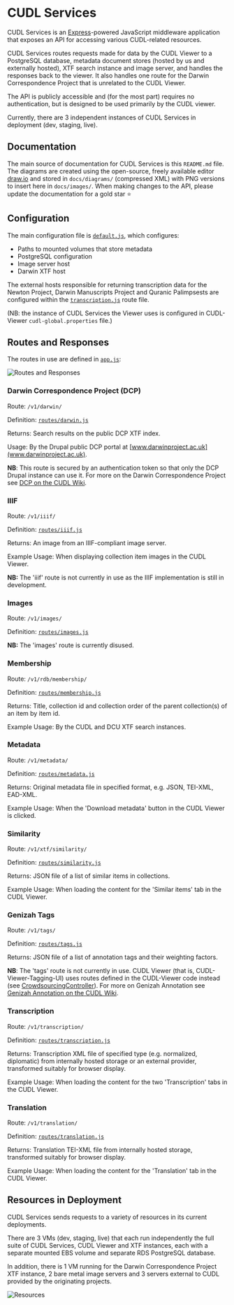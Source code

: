 # CUDL Services

CUDL Services is an [Express](https://expressjs.com/)-powered JavaScript middleware application that exposes an API 
for accessing various CUDL-related resources.

CUDL Services routes requests made for data by the CUDL Viewer to a PostgreSQL database, metadata document stores 
(hosted by us and externally hosted), XTF search instance and image server, and handles the responses back to the 
viewer. It also handles one route for the Darwin Correspondence Project that is unrelated to the CUDL Viewer.

The API is publicly accessible and (for the most part) requires no authentication, but is designed to be used primarily
 by the CUDL viewer.
 
Currently, there are 3 independent instances of CUDL Services in deployment (dev, staging, live).

## Documentation

The main source of documentation for CUDL Services is this `README.md` file. The diagrams are created using the 
 open-source, freely available editor [draw.io](https://www.draw.io/) 
and stored in `docs/diagrams/` (compressed XML) with PNG versions to insert here in `docs/images/`. When making changes to the API, 
please update the documentation for a gold star :star:

## Configuration

The main configuration file is [`default.js`](https://bitbucket.org/CUDL/cudl-services/src/d4947688a51173709d68ed0f9fc6d97069e63748/config/default.js?at=master&fileviewer=file-view-default),
 which configures:

* Paths to mounted volumes that store metadata
* PostgreSQL configuration
* Image server host
* Darwin XTF host

The external hosts responsible for returning transcription data for the Newton Project, Darwin Manuscripts Project 
and Quranic Palimpsests are configured within the [`transcription.js`](https://bitbucket.org/CUDL/cudl-services/src/d4947688a51173709d68ed0f9fc6d97069e63748/routes/transcription.js?at=master&fileviewer=file-view-default) 
route file.

(NB: the instance of CUDL Services the Viewer uses is configured in CUDL-Viewer `cudl-global.properties` file.)

## Routes and Responses

The routes in use are defined in [`app.js`](https://bitbucket.org/CUDL/cudl-services/src/d4947688a51173709d68ed0f9fc6d97069e63748/app.js?at=master&fileviewer=file-view-default#app.js-81):

![Routes and Responses](docs/images/services-api.png)

### Darwin Correspondence Project (DCP)
Route: `/v1/darwin/`

Definition: [`routes/darwin.js`](https://bitbucket.org/CUDL/cudl-services/src/d4947688a51173709d68ed0f9fc6d97069e63748/routes/darwin.js?at=master&fileviewer=file-view-default)

Returns: Search results on the public DCP XTF index.

Usage: By the Drupal public DCP portal at [www.darwinproject.ac.uk](www.darwinproject.ac.uk).

**NB**: This route is secured by an authentication token so that only the DCP Drupal instance can use it. For more on 
the Darwin Correspondence Project see [DCP on the CUDL Wiki]().

### IIIF
Route: `/v1/iiif/`

Definition: [`routes/iiif.js`](https://bitbucket.org/CUDL/cudl-services/src/d4947688a51173709d68ed0f9fc6d97069e63748/routes/iiif.js?at=master&fileviewer=file-view-default)

Returns: An image from an IIIF-compliant image server.

Example Usage: When displaying collection item images in the CUDL Viewer.

**NB:** The 'iiif' route is not currently in use as the IIIF implementation is still in development.

### Images
Route: `/v1/images/`

Definition: [`routes/images.js`](https://bitbucket.org/CUDL/cudl-services/src/d4947688a51173709d68ed0f9fc6d97069e63748/routes/images.js?at=master&fileviewer=file-view-default)

**NB:** The 'images' route is currently disused.

### Membership
Route: `/v1/rdb/membership/`

Definition: [`routes/membership.js`](https://bitbucket.org/CUDL/cudl-services/src/d4947688a51173709d68ed0f9fc6d97069e63748/routes/membership.js?at=master&fileviewer=file-view-default)

Returns: Title, collection id and collection order of the parent collection(s) of an item by item id.

Example Usage: By the CUDL and DCU XTF search instances.

### Metadata
Route: `/v1/metadata/`

Definition: [`routes/metadata.js`](https://bitbucket.org/CUDL/cudl-services/src/d4947688a51173709d68ed0f9fc6d97069e63748/routes/metadata.js?at=master&fileviewer=file-view-default)

Returns: Original metadata file in specified format, e.g. JSON, TEI-XML, EAD-XML.

Example Usage: When the 'Download metadata' button in the CUDL Viewer is clicked.

### Similarity
Route: `/v1/xtf/similarity/`

Definition: [`routes/similarity.js`](https://bitbucket.org/CUDL/cudl-services/src/d4947688a51173709d68ed0f9fc6d97069e63748/routes/similarity.js?at=master&fileviewer=file-view-default)

Returns: JSON file of a list of similar items in collections.

Example Usage: When loading the content for the 'Similar items' tab in the CUDL Viewer.

### Genizah Tags
Route: `/v1/tags/`

Definition: [`routes/tags.js`](https://bitbucket.org/CUDL/cudl-services/src/d4947688a51173709d68ed0f9fc6d97069e63748/routes/tags.js?at=master&fileviewer=file-view-default)

Returns: JSON file of a list of annotation tags and their weighting factors.

**NB**: The 'tags' route is not currently in use. CUDL Viewer (that is, CUDL-Viewer-Tagging-UI) uses routes defined in 
the CUDL-Viewer code instead (see [CrowdsourcingController](https://bitbucket.org/CUDL/cudl-genizahtagging-server/src/21014bf488706fa9da50d79dabeff8d4e829b635/src/main/java/ulcambridge/foundations/viewer/crowdsourcing/CrowdsourcingController.java?at=master&fileviewer=file-view-default)). 
For more on Genizah Annotation see [Genizah Annotation on the CUDL Wiki](https://wiki.cam.ac.uk/cudl-docs/Genizah_Annotation).

### Transcription
Route: `/v1/transcription/`

Definition: [`routes/transcription.js`](https://bitbucket.org/CUDL/cudl-services/src/d4947688a51173709d68ed0f9fc6d97069e63748/routes/transcription.js?at=master&fileviewer=file-view-default)

Returns: Transcription XML file of specified type (e.g. normalized, diplomatic) from internally hosted storage or an 
external provider, transformed suitably for browser display.

Example Usage: When loading the content for the two 'Transcription' tabs in the CUDL Viewer.

### Translation
Route: `/v1/translation/`

Definition: [`routes/translation.js`](https://bitbucket.org/CUDL/cudl-services/src/d4947688a51173709d68ed0f9fc6d97069e63748/routes/translation.js?at=master&fileviewer=file-view-default)

Returns: Translation TEI-XML file from internally hosted storage, transformed suitably for browser display.

Example Usage: When loading the content for the 'Translation' tab in the CUDL Viewer.

## Resources in Deployment

CUDL Services sends requests to a variety of resources in its current deployments.

There are 3 VMs (dev, staging, live) that each run independently the full suite of CUDL Services, CUDL Viewer and XTF 
instances, each with a separate mounted EBS volume and separate RDS PostgreSQL database.

In addition, there is 1 VM running for the Darwin Correspondence Project XTF instance, 2 bare metal image servers and 3 
servers external to CUDL provided by the originating projects.

![Resources](docs/images/services-resources.png)
